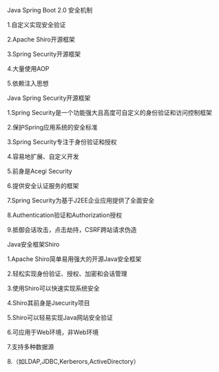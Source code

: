 Java Spring Boot 2.0 安全机制

1.自定义实现安全验证

2.Apache Shiro开源框架

3.Spring Security开源框架

4.大量使用AOP

5.依赖注入思想

Java Spring Security开源框架

1.Spring Security是一个功能强大且高度可自定义的身份验证和访问控制框架

2.保护Spring应用系统的安全标准

3.Spring Security专注于身份验证和授权

4.容易地扩展、自定义开发

5.前身是Acegi Security

6.提供安全认证服务的框架

7.Spring Security为基于J2EE企业应用提供了全面安全

8.Authentication验证和Authorization授权

9.抵御会话攻击，点击劫持，CSRF跨站请求伪造


Java安全框架Shiro

1.Apache Shiro简单易用强大的开源Java安全框架

2.轻松实现身份验证、授权、加密和会话管理

3.使用Shiro可以快速实现系统安全

4.Shiro其前身是Jsecurity项目

5.Shiro可以轻易实现Java网站安全验证

6.可应用于Web环境，非Web环境

7.支持多种数据源

8.（如LDAP,JDBC,Kerberors,ActiveDirectory）
